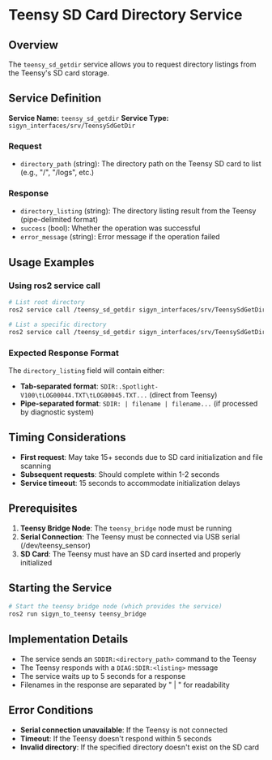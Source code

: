 # Teensy SD Card Directory Service

## Overview
The `teensy_sd_getdir` service allows you to request directory listings from the Teensy's SD card storage.

## Service Definition
**Service Name:** `teensy_sd_getdir`
**Service Type:** `sigyn_interfaces/srv/TeensySdGetDir`

### Request
- `directory_path` (string): The directory path on the Teensy SD card to list (e.g., "/", "/logs", etc.)

### Response
- `directory_listing` (string): The directory listing result from the Teensy (pipe-delimited format)
- `success` (bool): Whether the operation was successful
- `error_message` (string): Error message if the operation failed

## Usage Examples

### Using ros2 service call
```bash
# List root directory
ros2 service call /teensy_sd_getdir sigyn_interfaces/srv/TeensySdGetDir "{directory_path: '/'}"

# List a specific directory
ros2 service call /teensy_sd_getdir sigyn_interfaces/srv/TeensySdGetDir "{directory_path: '/logs'}"
```

### Expected Response Format
The `directory_listing` field will contain either:
- **Tab-separated format**: `SDIR:.Spotlight-V100\tLOG00044.TXT\tLOG00045.TXT...` (direct from Teensy)
- **Pipe-separated format**: `SDIR: | filename | filename...` (if processed by diagnostic system)

## Timing Considerations
- **First request**: May take 15+ seconds due to SD card initialization and file scanning
- **Subsequent requests**: Should complete within 1-2 seconds
- **Service timeout**: 15 seconds to accommodate initialization delays

## Prerequisites
1. **Teensy Bridge Node**: The `teensy_bridge` node must be running
2. **Serial Connection**: The Teensy must be connected via USB serial (/dev/teensy_sensor)
3. **SD Card**: The Teensy must have an SD card inserted and properly initialized

## Starting the Service
```bash
# Start the teensy bridge node (which provides the service)
ros2 run sigyn_to_teensy teensy_bridge
```

## Implementation Details
- The service sends an `SDDIR:<directory_path>` command to the Teensy
- The Teensy responds with a `DIAG:SDIR:<listing>` message
- The service waits up to 5 seconds for a response
- Filenames in the response are separated by " | " for readability

## Error Conditions
- **Serial connection unavailable**: If the Teensy is not connected
- **Timeout**: If the Teensy doesn't respond within 5 seconds
- **Invalid directory**: If the specified directory doesn't exist on the SD card
